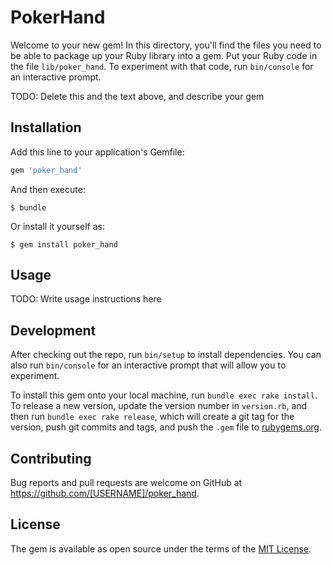 # PokerHand

Welcome to your new gem! In this directory, you'll find the files you need to be able to package up your Ruby library into a gem. Put your Ruby code in the file `lib/poker_hand`. To experiment with that code, run `bin/console` for an interactive prompt.

TODO: Delete this and the text above, and describe your gem

## Installation

Add this line to your application's Gemfile:

```ruby
gem 'poker_hand'
```

And then execute:

    $ bundle

Or install it yourself as:

    $ gem install poker_hand

## Usage

TODO: Write usage instructions here

## Development

After checking out the repo, run `bin/setup` to install dependencies. You can also run `bin/console` for an interactive prompt that will allow you to experiment.

To install this gem onto your local machine, run `bundle exec rake install`. To release a new version, update the version number in `version.rb`, and then run `bundle exec rake release`, which will create a git tag for the version, push git commits and tags, and push the `.gem` file to [rubygems.org](https://rubygems.org).

## Contributing

Bug reports and pull requests are welcome on GitHub at https://github.com/[USERNAME]/poker_hand.


## License

The gem is available as open source under the terms of the [MIT License](http://opensource.org/licenses/MIT).

